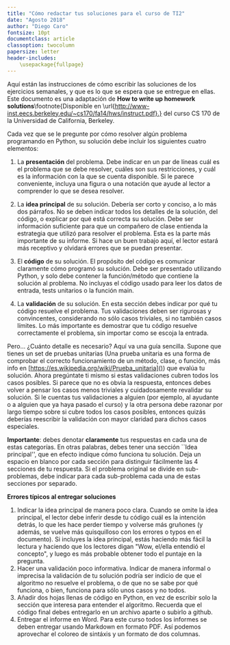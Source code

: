 ```yaml
---
title: "Cómo redactar tus soluciones para el curso de TI2"
date: "Agosto 2018"
author: "Diego Caro"
fontsize: 10pt
documentclass: article
classoption: twocolumn
papersize: letter
header-includes:
    \usepackage{fullpage}
---
```



Aquí están las instrucciones de cómo escribir las soluciones de los ejercicios semanales, y que es lo que se espera que se entregue en ellas.
Este documento es una adaptación de **How to write up homework solutions**\footnote{Disponible en \url{http://www-inst.eecs.berkeley.edu/~cs170/fa14/hws/instruct.pdf}.} del curso CS 170 de la Universidad de California, Berkeley.

Cada vez que se le pregunte por cómo resolver algún problema programando en Python, su solución debe incluir los siguientes cuatro elementos:

1. La **presentación** del problema. Debe indicar en un par de líneas cuál es el problema que se debe resolver,  cuáles son sus restricciones, y cuál es la información con la que se cuenta disponible. Si le parece conveniente, incluya una figura o una notación que ayude al lector a comprender lo que se desea resolver.

2. La **idea principal** de su solución. Debería ser corto y conciso, a lo más dos párrafos. No se deben indicar todos los detalles de la solución, del código, o explicar por qué está correcta su solución. Debe ser información suficiente para que un compañero de clase entienda la estrategia que utilizó para resolver el problema.
Esta es la parte más importante de su informe. Si hace un buen trabajo aquí, el lector estará más receptivo y olvidará errores que se puedan presentar.

3. El **código** de su solución. El propósito del código es comunicar claramente cómo programó su solución. Debe ser presentado utilizando Python, y solo debe contener la función/método que contiene la solución al problema. No incluyas el código usado para leer los datos de entrada, tests unitarios o la función main.

4. La **validación** de su solución. En esta sección debes indicar por qué tu código resuelve el problema. Tus validaciones deben ser rigurosas y convincentes, considerando no sólo casos triviales, si no también casos límites. Lo más importante es demostrar que tu código resuelve correctamente el problema, sin importar como se escoja la entrada.

Pero... ¿Cuánto detalle es necesario? Aquí va una guía sencilla. Supone que tienes un set de pruebas unitarias (Una prueba unitaria es una forma de comprobar el correcto funcionamiento de un método, clase, o función, más info en [https://es.wikipedia.org/wiki/Prueba_unitaria]()) que evalúa tu solución. Ahora pregúntate ti mismo si estas validaciones cubren todos los casos posibles. Si parece que no es obvia la respuesta, entonces debes volver a pensar los casos menos triviales y cuidadosamente revalidar su solución. Si le cuentas tus validaciones a alguien (por ejemplo, al ayudante o a alguien que ya haya pasado el curso) y la otra persona debe razonar por largo tiempo sobre si cubre todos los casos posibles, entonces quizás deberías reescribir la validación con mayor claridad para dichos casos especiales.


**Importante**: debes denotar **claramente** tus respuestas en cada una de estas categorías. En otras palabras, debes tener una sección ``Idea principal'', que en efecto indique cómo funciona tu solución. Deja un espacio en blanco por cada sección para distinguir fácilmente las 4 secciones de tu respuesta.
Si el problema original se divide en sub-problemas, debe indicar para cada sub-problema cada una de estas secciones por separado.

**Errores típicos al entregar soluciones**

1. Indicar la idea principal de manera poco clara. Cuando se omite la idea principal, el lector debe inferir desde tu código cuál es la intención detrás, lo que les hace perder tiempo y volverse más gruñones (y además, se vuelve más quisquilloso con los errores o typos en el documento). Si incluyes la idea principal, estás haciendo más fácil la lectura y haciendo que los lectores digan "Wow, el/ella entendió el concepto", y luego es más probable obtener todo el puntaje en la pregunta.
2. Hacer una validación poco informativa. Indicar de manera informal o imprecisa la validación de tu solución podría ser indicio de que el algoritmo no resuelve el problema, o de que no se sabe por qué funciona, o bien, funciona para sólo unos casos y no todos.
3. Añadir dos hojas llenas de código en Python, en vez de escribir solo la sección que interesa para entender el algoritmo. Recuerda que el código final debes entregarlo en un archivo aparte o subirlo a github.
4. Entregar el informe en Word. Para este curso todos los informes se deben entregar usando Markdown en formato PDF. Así podemos aprovechar el coloreo de sintáxis y un formato de dos columnas.


